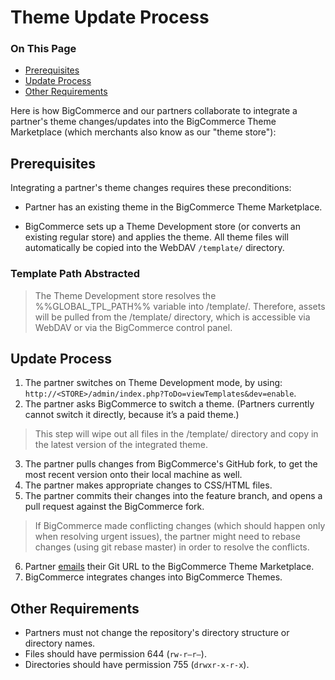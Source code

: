 # Theme Update Process

<div class="otp" id="no-index">

### On This Page
- [Prerequisites](#prerequisites)
- [Update Process](#update-process)
- [Other Requirements](#other-requirements)

</div> 

Here is how BigCommerce and our partners collaborate to integrate a partner's theme changes/updates into the BigCommerce Theme Marketplace (which merchants also know as our "theme store"):



## Prerequisites 

Integrating a partner's theme changes requires these preconditions:

*   Partner has an existing theme in the BigCommerce Theme Marketplace.

*   BigCommerce sets up a Theme Development store (or converts an existing regular store) and applies the theme. All theme files will automatically be copied into the WebDAV `/template/` directory.

<div class="HubBlock--callout">
<div class="CalloutBlock--">
<div class="HubBlock-content">
    
<!-- theme:  -->

### Template Path Abstracted
> The Theme Development store resolves the %%GLOBAL_TPL_PATH%% variable into /template/. Therefore, assets will be pulled from the /template/ directory, which is accessible via WebDAV or via the BigCommerce control panel.


</div>
</div>
</div>





## Update Process 

1.  The partner switches on Theme Development mode, by using:  
`http://<STORE>/admin/index.php?ToDo=viewTemplates&dev=enable`.
2.  The partner asks BigCommerce to switch a theme. (Partners currently cannot switch it directly, because it’s a paid theme.)

<div class="HubBlock--callout">
<div class="CalloutBlock--error">
<div class="HubBlock-content">
    
<!-- theme: error -->

> This step will wipe out all files in the /template/ directory and copy in the latest version of the integrated theme.

</div>
</div>
</div>

3.  The partner pulls changes from BigCommerce's GitHub fork, to get the most recent version onto their local machine as well.
4.  The partner makes appropriate changes to CSS/HTML files.
5.  The partner commits their changes into the feature branch, and opens a pull request against the BigCommerce fork.

<div class="HubBlock--callout">
<div class="CalloutBlock--warning">
<div class="HubBlock-content">
    
<!-- theme: warning -->

> If BigCommerce made conflicting changes (which should happen only when resolving urgent issues), the partner might need to rebase changes (using git rebase master) in order to resolve the conflicts.

</div>
</div>
</div>

6.  Partner [emails](mailto:themestore@bigcommerce.com) their Git URL to the BigCommerce Theme Marketplace.
7.  BigCommerce integrates changes into BigCommerce Themes.





## Other Requirements 

*   Partners must not change the repository's directory structure or directory names.
*   Files should have permission 644 (`rw-r–r–`).
*   Directories should have permission 755 (`drwxr-x-r-x`).

